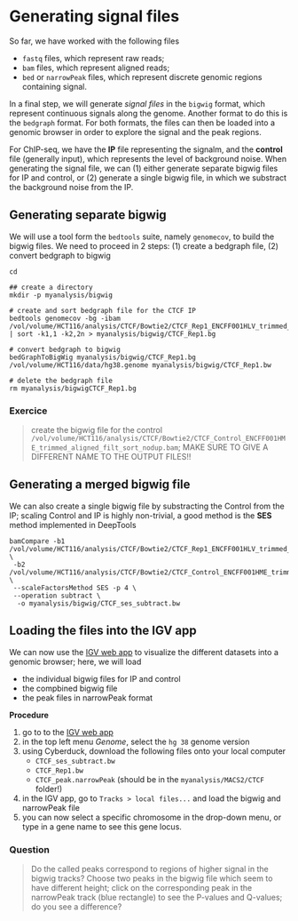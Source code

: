 # Generating signal files

So far, we have worked with the following files

* `fastq` files, which represent raw reads;
* `bam` files, which represent aligned reads;
* `bed` or  `narrowPeak` files, which represent discrete  genomic regions containing signal.

In a final step, we will generate *signal files* in the `bigwig` format, which represent continuous signals along the genome. Another format to do this is the `bedgraph` format. For both formats, the files can then be loaded into a genomic browser in order to explore the signal and the peak regions.

For ChIP-seq, we have the **IP** file representing the signalm, and the **control** file (generally input), which represents the level of background noise. When generating the signal file, we can (1) either generate separate bigwig files for IP and control, or (2) generate a single bigwig file, in which we substract the background noise from the IP.

## Generating separate bigwig

We will use a tool form the `bedtools` suite, namely `genomecov`, to build the bigwig files. We need to proceed in 2 steps: (1) create a bedgraph file, (2) convert bedgraph to bigwig

```
cd

## create a directory
mkdir -p myanalysis/bigwig

# create and sort bedgraph file for the CTCF IP
bedtools genomecov -bg -ibam /vol/volume/HCT116/analysis/CTCF/Bowtie2/CTCF_Rep1_ENCFF001HLV_trimmed_aligned_filt_sort_nodup.bam | sort -k1,1 -k2,2n > myanalysis/bigwig/CTCF_Rep1.bg

# convert bedgraph to bigwig
bedGraphToBigWig myanalysis/bigwig/CTCF_Rep1.bg /vol/volume/HCT116/data/hg38.genome myanalysis/bigwig/CTCF_Rep1.bw

# delete the bedgraph file
rm myanalysis/bigwigCTCF_Rep1.bg
```

### Exercice

> create the bigwig file for the control `/vol/volume/HCT116/analysis/CTCF/Bowtie2/CTCF_Control_ENCFF001HME_trimmed_aligned_filt_sort_nodup.bam`; MAKE SURE TO GIVE A DIFFERENT NAME TO THE OUTPUT FILES!!

## Generating a merged bigwig file

We can also create a single bigwig file by substracting the Control from the IP; scaling Control and IP is highly non-trivial, a good method is the **SES** method implemented in DeepTools

```
bamCompare -b1 /vol/volume/HCT116/analysis/CTCF/Bowtie2/CTCF_Rep1_ENCFF001HLV_trimmed_aligned_filt_sort_nodup.bam \
 -b2 /vol/volume/HCT116/analysis/CTCF/Bowtie2/CTCF_Control_ENCFF001HME_trimmed_aligned_filt_sort_nodup.bam \
 --scaleFactorsMethod SES -p 4 \
 --operation subtract \
  -o myanalysis/bigwig/CTCF_ses_subtract.bw
```

## Loading the files into the IGV app       

We can now use the [IGV web app](https://igv.org/app/) to visualize the different datasets into a genomic browser; here, we will load
* the individual bigwig files for IP and control
* the compbined bigwig file
* the peak files in narrowPeak format

**Procedure**

1. go to to the [IGV web app](https://igv.org/app/)
2. in the top left menu *Genome*, select the `hg 38` genome version
3. using Cyberduck, download the following files onto your local computer
   * `CTCF_ses_subtract.bw`
   * `CTCF_Rep1.bw`
   * `CTCF_peak.narrowPeak` (should be in the `myanalysis/MACS2/CTCF` folder!)
4. in the IGV app, go to `Tracks > local files...` and load the bigwig and narrowPeak file
5. you can now select a specific chromosome in the drop-down menu, or type in a gene name to see this gene locus.

### Question

> Do the called peaks correspond to regions of higher signal in the bigwig tracks?
> Choose two peaks in the bigwig file which seem to have different height; click on the corresponding peak in the narrowPeak track (blue rectangle) to see the P-values and Q-values; do you see a difference?
